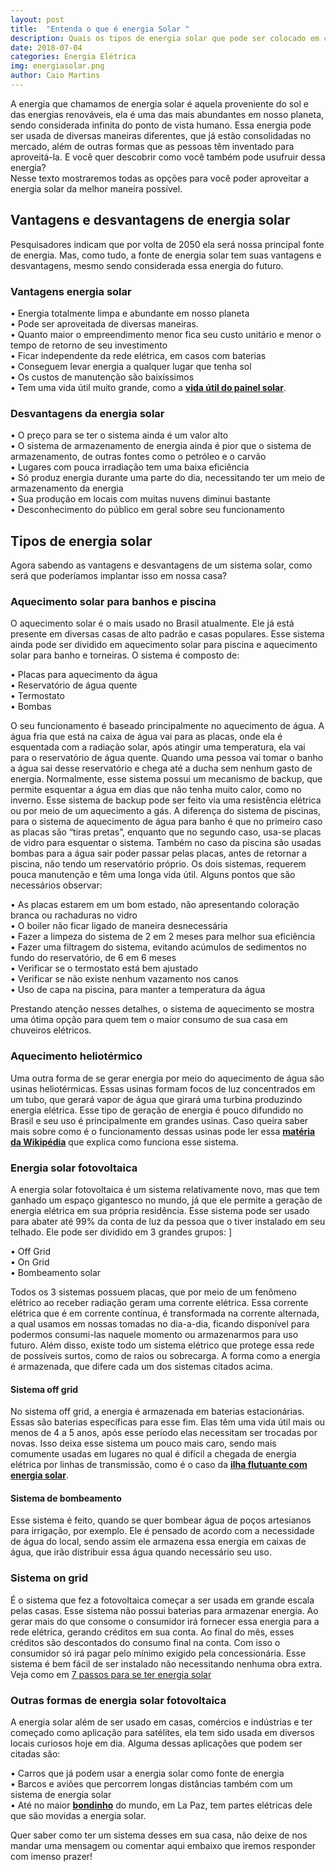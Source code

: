 ```yaml
---
layout: post
title:  "Entenda o que é energia Solar "
description: Quais os tipos de energia solar que pode ser colocado em casa e suas diferenças[...]
date: 2018-07-04
categories: Energia Elétrica
img: energiasolar.png
author: Caio Martins
---
```



A energia que chamamos de energia solar é aquela proveniente do sol e das energias renováveis, ela é uma das mais abundantes em nosso planeta, sendo considerada infinita do ponto de vista humano. Essa energia pode ser usada de diversas maneiras diferentes, que já estão consolidadas no mercado, além de outras formas que as pessoas têm inventado para aproveitá-la.
E você quer descobrir como você também pode usufruir dessa energia?    
Nesse texto mostraremos todas as opções para você poder aproveitar a energia solar da melhor maneira possível.  

## Vantagens e desvantagens de energia solar
 Pesquisadores indicam que por volta de 2050 ela será nossa principal fonte de energia. Mas, como tudo, a fonte de energia solar tem suas vantagens e desvantagens, mesmo sendo considerada essa energia do futuro. 
   
### Vantagens energia solar  
  
•	Energia totalmente limpa e abundante em nosso planeta  
•	Pode ser aproveitada de diversas maneiras.  
•	Quanto maior o empreendimento menor fica seu custo unitário e menor o tempo de retorno de seu investimento  
•	Ficar independente da rede elétrica, em casos com baterias  
•	Conseguem levar energia a qualquer lugar que tenha sol  
•	Os custos de manutenção são baixíssimos  
•	Tem uma vida útil muito grande, como a **[vida útil do painel solar](https://www.portal-energia.com/qual-o-tempo-de-vida-util-real-de-um-painel-solar/)**.  
  
### Desvantagens da energia solar  
   
•	O preço para se ter o sistema ainda é um valor alto  
•	O sistema de armazenamento de energia ainda é pior que o sistema de armazenamento, de outras fontes como o petróleo e o carvão  
•	Lugares com pouca irradiação tem uma baixa eficiência  
•	Só produz energia durante uma parte do dia, necessitando ter um meio de armazenamento da energia  
•	Sua produção em locais com muitas nuvens diminui bastante  
•	Desconhecimento do público em geral sobre seu funcionamento  

## Tipos de energia solar
Agora sabendo as vantagens e desvantagens de um sistema solar, como será que poderíamos implantar isso em nossa casa? 

### Aquecimento solar para banhos e piscina

O aquecimento solar é o mais usado no Brasil atualmente. Ele já está presente em diversas casas de alto padrão e casas populares. Esse sistema ainda pode ser dividido em aquecimento solar para piscina e aquecimento solar para banho e torneiras.
O sistema é composto de:  
  
•	Placas para aquecimento da água  
•	Reservatório de água quente  
•	Termostato  
•	Bombas  

O seu funcionamento é baseado principalmente no aquecimento de água. A água fria que está na caixa de água vai para as placas, onde ela é esquentada com a radiação solar, após atingir uma temperatura, ela vai para o reservatório de água quente. Quando uma pessoa vai tomar o banho a água sai desse reservatório e chega até a ducha sem nenhum gasto de energia.
Normalmente, esse sistema possui um mecanismo de backup, que permite esquentar a água em dias que não tenha muito calor, como no inverno. Esse sistema de backup pode ser feito via uma resistência elétrica ou por meio de um aquecimento a gás.
A diferença do sistema de piscinas, para o sistema de aquecimento de água para banho é que no primeiro caso as placas são “tiras pretas”, enquanto que no segundo caso, usa-se placas de vidro para esquentar o sistema. Também no caso da piscina são usadas bombas para a água sair poder passar pelas placas, antes de retornar a piscina, não tendo um reservatório próprio.
Os dois sistemas, requerem pouca manutenção e têm uma longa vida útil. Alguns pontos que são necessários observar:  
      
•	As placas estarem em um bom estado, não apresentando coloração branca ou rachaduras no vidro  
•	O boiler não ficar ligado de maneira desnecessária  
•	Fazer a limpeza do sistema de 2 em 2 meses para melhor sua eficiência  
•	Fazer uma filtragem do sistema, evitando acúmulos de sedimentos no fundo do reservatório, de 6 em 6 meses  
•	Verificar se o termostato está bem ajustado   
•	Verificar se não existe nenhum vazamento nos canos   
•	Uso de capa na piscina, para manter a temperatura da água  

Prestando atenção nesses detalhes, o sistema de aquecimento se mostra uma ótima opção para quem tem o maior consumo de sua casa em chuveiros elétricos.



### Aquecimento heliotérmico
Uma outra forma de se gerar energia por meio do aquecimento de água são usinas heliotérmicas. Essas usinas formam focos de luz concentrados em um tubo, que gerará vapor de água que girará uma turbina produzindo energia elétrica. 
Esse tipo de geração de energia é pouco difundido no Brasil e seu uso é principalmente em grandes usinas.
Caso queira saber mais sobre como é o funcionamento dessas usinas pode ler essa **[matéria da Wikipédia]( https://pt.wikipedia.org/wiki/Energia_heliot%C3%A9rmica)** que explica como funciona esse sistema.

### Energia solar fotovoltaica
A energia solar fotovoltaica é um sistema relativamente novo, mas que tem ganhado um espaço gigantesco no mundo, já que ele permite a geração de energia elétrica em sua própria residência. 
Esse sistema pode ser usado para abater até 99% da conta de luz da pessoa que o tiver instalado em seu telhado. 
Ele pode ser dividido em 3 grandes grupos:  ]
    
•	Off Grid  
•	On Grid  
•	Bombeamento solar    

Todos os 3 sistemas possuem placas, que por meio de um fenômeno elétrico ao receber radiação geram uma corrente elétrica. Essa corrente elétrica que é em corrente contínua, é transformada na corrente alternada, a qual usamos em nossas tomadas no dia-a-dia, ficando disponível para podermos consumi-las naquele momento ou armazenarmos para uso futuro. 
Além disso, existe todo um sistema elétrico que protege essa rede de possíveis surtos, como de raios ou sobrecarga.
A forma como a energia é armazenada, que difere cada um dos sistemas citados acima.  
   
#### Sistema off grid  
  
No sistema off grid, a energia é armazenada em baterias estacionárias. Essas são baterias específicas para esse fim. Elas têm uma vida útil mais ou menos de 4 a 5 anos, após esse período elas necessitam ser trocadas por novas. Isso deixa esse sistema um pouco mais caro, sendo mais comumente usadas em lugares no qual é difícil a chegada de energia elétrica por linhas de transmissão, como é o caso da **[ilha flutuante com energia solar]( http://primariaenergia.com/blog/ilha-flutuante)**.
  
#### Sistema de bombeamento  
  
Esse sistema é feito, quando se quer bombear água de poços artesianos para irrigação, por exemplo. Ele é pensado de acordo com a necessidade de água do local, sendo assim ele armazena essa energia em caixas de água, que irão distribuir essa água quando necessário seu uso.   

### Sistema on grid  
  
É o sistema que fez a fotovoltaica começar a ser usada em grande escala pelas casas. Esse sistema não possui baterias para armazenar energia. Ao gerar mais do que consome o consumidor irá fornecer essa energia para a rede elétrica, gerando créditos em sua conta. Ao final do mês, esses créditos são descontados do consumo final na conta. Com isso o consumidor só irá pagar pelo mínimo exigido pela concessionária.
Esse sistema é bem fácil de ser instalado não necessitando nenhuma obra extra. Veja como em [7 passos para se ter energia solar]( http://primariaenergia.com/blog/7-passos-energia-solar-casa)
  
### Outras formas de energia solar fotovoltaica 
  
A energia solar além de ser usado em casas, comércios e indústrias e ter começado como aplicação para satélites, ela tem sido usada em diversos locais curiosos hoje em dia.
Alguma dessas aplicações que podem ser citadas são:  
  
•	Carros que já podem usar a energia solar como fonte de energia   
•	Barcos e aviões que percorrem longas distâncias também com um sistema de energia solar  
•	Até no maior **[bondinho](http://primariaenergia.com/blog/bondinho)** do mundo, em La Paz, tem partes elétricas dele que são movidas a energia solar.  

Quer saber como ter um sistema desses em sua casa, não deixe de nos mandar uma mensagem ou comentar aqui embaixo que iremos responder com imenso prazer!
